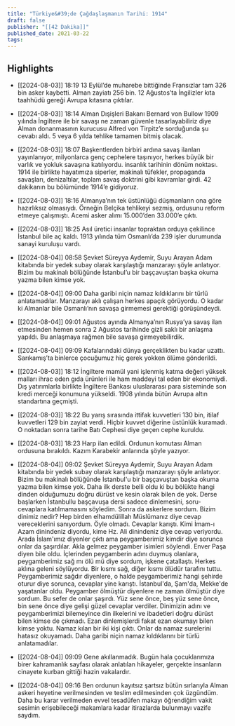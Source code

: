 ```yaml
---
title: "Türkiye&#39;de Çağdaşlaşmanın Tarihi: 1914"
draft: false
publisher: "[[42 Dakika]]"
published_date: 2021-03-22
tags:
---
```



## Highlights
* [[2024-08-03]] 18:19  13 Eylül’de muharebe bittiğinde Fransızlar tam 326 bin asker kaybetti. Alman zayiatı 256 bin. 12 Ağustos’ta İngilizler kıta taahhüdü gereği Avrupa kıtasına çıktılar.

* [[2024-08-03]] 18:14  Alman Dışişleri Bakanı Bernard von Bullow 1909 yılında İngiltere ile bir savaşı ne zaman güvenle tasarlayabiliriz diye Alman donanmasının kurucusu Alfred von Tirpitz’e sorduğunda şu cevabı aldı. 5 veya 6 yılda tehlike tamamen bitmiş olacak.

* [[2024-08-03]] 18:07  Başkentlerden birbiri ardına savaş ilanları yayınlanıyor, milyonlarca genç cephelere taşınıyor, herkes büyük bir varlık ve yokluk savaşına katılıyordu. insanlık tarihinin dönüm noktası. 1914 ile birlikte hayatımıza siperler, makinalı tüfekler, propaganda savaşları, denizaltılar, toplam savaş doktrini gibi kavramlar girdi. 42 dakikanın bu bölümünde 1914’e gidiyoruz.

* [[2024-08-03]] 18:16  Almanya’nın tek üstünlüğü düşmanların ona göre hazırlıksız olmasıydı. Örneğin Belçika tehlikeyi sezmiş, ordusunu reform etmeye çalışmıştı. Acemi asker alımı 15.000’den 33.000’e çıktı.

* [[2024-08-03]] 18:25  Asıl üretici insanlar topraktan orduya çekilince İstanbul bile aç kaldı. 1913 yılında tüm Osmanlı’da 239 işler durumunda sanayi kuruluşu vardı.

* [[2024-08-04]] 08:58  Şevket Süreyya Aydemir, Suyu Arayan Adam kitabında bir yedek subay olarak karşılaştığı manzarayı şöyle anlatıyor. Bizim bu makinalı bölüğünde İstanbul’u bir başçavuştan başka okuma yazma bilen kimse yok.

* [[2024-08-04]] 09:00  Daha garibi niçin namaz kıldıklarını bir türlü anlatamadılar. Manzarayı aklı çalışan herkes apaçık görüyordu. O kadar ki Almanlar bile Osmanlı’nın savaşa girmemesi gerektiği görüşündeydi.

* [[2024-08-04]] 09:01  Ağustos ayında Almanya’nın Rusya’ya savaş ilan etmesinden hemen sonra 2 Ağustos tarihinde gizli saklı bir anlaşma yapıldı. Bu anlaşmaya rağmen bile savaşa girmeyebilirdik.

* [[2024-08-04]] 09:09  Kafalarındaki dünya gerçeklikten bu kadar uzattı. Sarıkamış’ta binlerce çocuğumuz hiç gerek yokken ölüme gönderildi.

* [[2024-08-03]] 18:12  İngiltere mamül yani işlenmiş katma değeri yüksek malları ihrac eden gıda ürünleri ile ham maddeyi tal eden bir ekonomiydi. Dış yatırımlarla birlikte İngiltere Bankası uluslararası para sisteminde son kredi merceği konumuna yükseldi. 1908 yılında bütün Avrupa altın standartına geçmişti.

* [[2024-08-03]] 18:22  Bu yarış sırasında ittifak kuvvetleri 130 bin, itilaf kuvvetleri 129 bin zayiat verdi. Hiçbir kuvvet diğerine üstünlük kuramadı. O noktadan sonra tarihe Batı Cephesi diye geçen cephe kuruldu.

* [[2024-08-03]] 18:23  Harp ilan edildi. Ordunun komutası Alman ordusuna bırakıldı. Kazım Karabekir anlarında şöyle yazıyor.

* [[2024-08-04]] 09:02  Şevket Süreyya Aydemir, Suyu Arayan Adam kitabında bir yedek subay olarak karşılaştığı manzarayı şöyle anlatıyor. Bizim bu makinalı bölüğünde İstanbul'u bir başçavuştan başka okuma yazma bilen kimse yok. Daha ilk derste belli oldu ki bu bölükte hangi dinden olduğumuzu doğru dürüst ve kesin olarak bilen de yok. Derse başlarken İstanbullu başçavuşa dersi sadece dinlemesini, soru-cevaplara katılmamasını söyledim. Sonra da askerlere sordum. Bizim dinimiz nedir? Hep birden elhamdülillah Müslümanız diye cevap vereceklerini sanıyordum. Öyle olmadı. Cevaplar karıştı. Kimi İmam-ı Azam dinindeniz diyordu, kime Hz. Ali dinindeniz diye cevap veriyordu. Arada İslam'ımız diyenler çıktı ama peygamberimiz kimdir diye sorunca onlar da şaşırdılar. Akla gelmez peygamber isimleri söylendi. Enver Paşa diyen bile oldu. İçlerinden peygamberin adını duymuş olanlara, peygamberimiz sağ mı ölü mü diye sordum, işkene çatallaştı. Herkes aklına geleni söylüyordu. Bir kısmı sağ, diğer kısmı ölüdür tarafını tuttu. Peygamberimiz sağdır diyenlere, o halde peygamberimiz hangi şehirde oturur diye sorunca, cevaplar yine karıştı. İstanbul'da, Şam'da, Mekke'de yaşatanlar oldu. Peygamber ölmüştür diyenlere ne zaman ölmüştür diye sordum. Bu sefer de onlar şaşırdı. Yüz sene önce, beş yüz sene önce, bin sene önce diye gelişi güzel cevaplar verdiler. Dinimizin adını ve peygamberimizi bilemeyince din ilkelerini ve ibadetleri doğru dürüst bilen kimse de çıkmadı. Ezan dinlemişlerdi fakat ezan okumayı bilen kimse yoktu. Namaz kılan bir iki kişi çıktı. Onlar da namaz surelerini hatasız okuyamadı. Daha garibi niçin namaz kıldıklarını bir türlü anlatamadılar.

* [[2024-08-04]] 09:09  Gene akıllanmadık. Bugün hala çocuklarımıza birer kahramanlık sayfası olarak anlatılan hikayeler, gerçekte insanların cinayete kurban gittiği hazin vakalardır.

* [[2024-08-04]] 09:16  Ben ordunun kayıtsız şartsız bütün sırlarıyla Alman askeri heyetine verilmesinden ve teslim edilmesinden çok üzgündüm. Daha bu karar verilmeden evvel tesadüfen makayı öğrendiğim vakit sesimin erişebileceği makamlara kadar itirazlarda bulunmayı vazife saydım.

